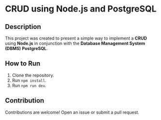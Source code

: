 # CRUD using Node.js and PostgreSQL


## Description
This project was created to present a simple way to implement a **CRUD** using **Node.js** in conjunction with the **Database Management System (DBMS)** **PostgreSQL**.

## How to Run
1. Clone the repository.
2. Run `npm install`.
3. Run `npm run dev`.

## Contribution
Contributions are welcome! Open an issue or submit a pull request.
